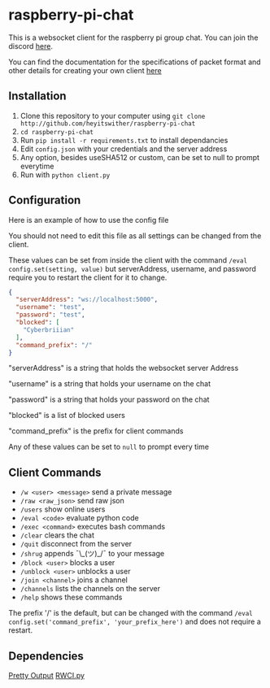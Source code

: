 
# raspberry-pi-chat

This is a websocket client for the raspberry pi group chat. You can join the discord [here](http://discord.io/raspberrypi).

You can find the documentation for the specifications of packet format and other details for creating your own client [here](https://gist.github.com/AnonymousDapper/33f45f7bf27151542330ce3a67658ba0)

## Installation

1. Clone this repository to your computer using `git clone http://github.com/heyitswither/raspberry-pi-chat`
2. `cd raspberry-pi-chat`
2. Run `pip install -r requirements.txt` to install dependancies
3. Edit `config.json` with your credentials and the server address
4. Any option, besides useSHA512 or custom, can be set to null to prompt everytime
5. Run with `python client.py`

## Configuration

Here is an example of how to use the config file

You should not need to edit this file as all settings can be changed from the client.

These values can be set from inside the client with the command `/eval config.set(setting, value)` but serverAddress, username, and password require you to restart the client for it to change.

```json
{
  "serverAddress": "ws://localhost:5000",
  "username": "test",
  "password": "test",
  "blocked": [
    "Cyberbriiian"
  ],
  "command_prefix": "/"
}
```

"serverAddress" is a string that holds the websocket server Address

"username" is a string that holds your username on the chat

"password" is a string that holds your password on the chat

"blocked" is a list of blocked users

"command_prefix" is the prefix for client commands

Any of these values can be set to `null` to prompt every time

## Client Commands

- `/w <user> <message>`
    send a private message
- `/raw <raw_json>`
    send raw json
- `/users`
    show online users
- `/eval <code>`
    evaluate python code
- `/exec <command>`
    executes bash commands
- `/clear`
    clears the chat
- `/quit`
    disconnect from the server
- `/shrug`
    appends ¯\\\_(ツ)\_/¯ to your message
- `/block <user>`
    blocks a user
- `/unblock <user>`
    unblocks a user
- `/join <channel>`
    joins a channel
- `/channels`
    lists the channels on the server
- `/help`
    shows these commands

The prefix '/' is the default, but can be changed with the command `/eval config.set('command_prefix', 'your_prefix_here')` and does not require a restart.

## Dependencies

[Pretty Output](https://github.com/Aareon/prettyoutput)
[RWCI.py](https://github.com/heyitswither/rwci.py)
